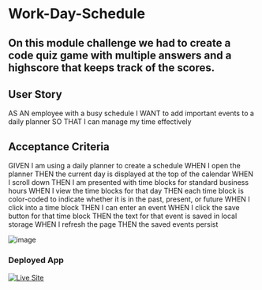 # Work-Day-Schedule

## On this module challenge we had to create a code quiz game with multiple answers and a highscore that keeps track of the scores.

## User Story
AS AN employee with a busy schedule
I WANT to add important events to a daily planner
SO THAT I can manage my time effectively

## Acceptance Criteria
GIVEN I am using a daily planner to create a schedule
WHEN I open the planner
THEN the current day is displayed at the top of the calendar
WHEN I scroll down
THEN I am presented with time blocks for standard business hours
WHEN I view the time blocks for that day
THEN each time block is color-coded to indicate whether it is in the past, present, or future
WHEN I click into a time block
THEN I can enter an event
WHEN I click the save button for that time block
THEN the text for that event is saved in local storage
WHEN I refresh the page
THEN the saved events persist

![image](https://user-images.githubusercontent.com/123011718/232669066-de88f6f8-9ebb-4b9a-aef1-9c3494a371ba.png)

### Deployed App
<a href=" https://eduardopinedah.github.io/Work-Day-Schedule/"><img src="https://img.shields.io/badge/- See Live Site-success?style=for-the-badge"  alt="Live Site" /></a>

